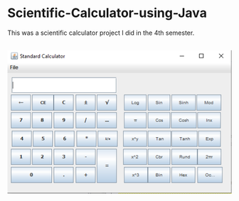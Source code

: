 # Scientific-Calculator-using-Java
This was a scientific calculator project I did in the 4th semester.
<br><br>

<img src="/img/output.PNG">
